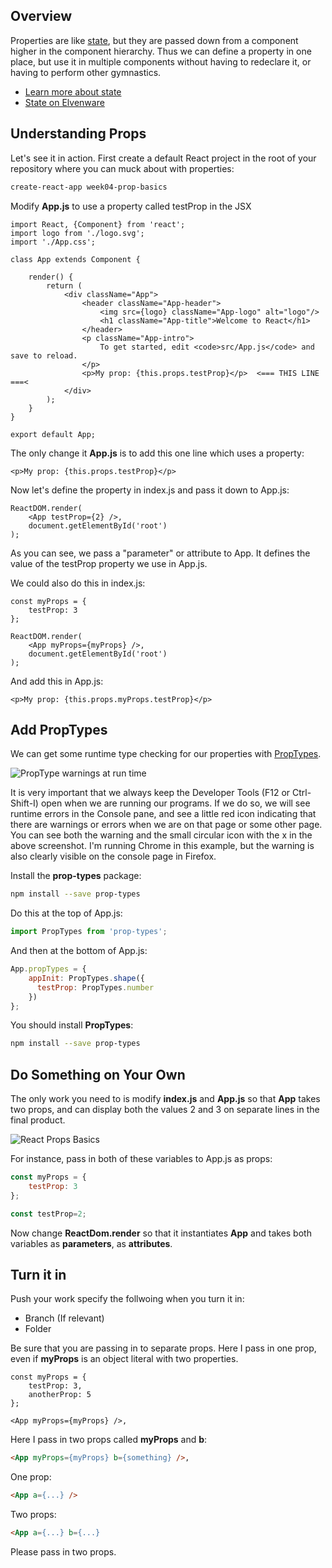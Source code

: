 ## Overview

Properties are like [state][state], but they are passed down from a component higher in the component hierarchy. Thus we can define a property in one place, but use it in multiple components without having to redeclare it, or having to perform other gymnastics.

- [Learn more about state][sr]
- [State on Elvenware][state]

## Understanding Props

Let's see it in action. First create a default React project in the root of your repository where you can muck about with properties:

```bash
create-react-app week04-prop-basics
```

Modify **App.js** to use a property called testProp in the JSX

```javscript
import React, {Component} from 'react';
import logo from './logo.svg';
import './App.css';

class App extends Component {

    render() {
        return (
            <div className="App">
                <header className="App-header">
                    <img src={logo} className="App-logo" alt="logo"/>
                    <h1 className="App-title">Welcome to React</h1>
                </header>
                <p className="App-intro">
                    To get started, edit <code>src/App.js</code> and save to reload.
                </p>
                <p>My prop: {this.props.testProp}</p>  <=== THIS LINE ===<
            </div>
        );
    }
}

export default App;
```

The only change it **App.js** is to add this one line which uses a property:

```javscript
<p>My prop: {this.props.testProp}</p>
```

Now let's define the property in index.js and pass it down to App.js:

```javscript
ReactDOM.render(
    <App testProp={2} />,
    document.getElementById('root')
);
```

As you can see, we pass a "parameter" or attribute to App. It defines the value of the testProp property we use in App.js.

We could also do this in index.js:

```javscript
const myProps = {
    testProp: 3
};

ReactDOM.render(
    <App myProps={myProps} />,
    document.getElementById('root')
);
```

And add this in App.js:

```javscript
<p>My prop: {this.props.myProps.testProp}</p>
```

## Add PropTypes

We can get some runtime type checking for our properties with [PropTypes][ptrt].

![PropType warnings at run time][ptwrt]

It is very important that we always keep the Developer Tools (F12 or Ctrl-Shift-I) open when we are running our programs. If we do so, we will see runtime errors in the Console pane, and see a little red icon indicating that there are warnings or errors when we are on that page or some other page. You can see both the warning and the small circular icon with the x in the above screenshot. I'm running Chrome in this example, but the warning is also clearly visible on the console page in Firefox.

Install the **prop-types** package:

```bash
npm install --save prop-types
```
Do this at the top of App.js:

```javascript
import PropTypes from 'prop-types';
```

And then at the bottom of App.js:

```javascript
App.propTypes = {
    appInit: PropTypes.shape({
      testProp: PropTypes.number
    })
};
```

You should install **PropTypes**:

```bash
npm install --save prop-types
```

## Do Something on Your Own

The only work you need to is modify **index.js** and **App.js** so that **App** takes two props, and can display both the values 2 and 3 on separate lines in the final product.

![React Props Basics][rpb]

[rpb]: https://s3.amazonaws.com/bucket01.elvenware.com/images/react-props-basics.png

For instance, pass in both of these variables to App.js as props:

```javascript
const myProps = {
    testProp: 3
};

const testProp=2;
```

Now change **ReactDom.render** so that it instantiates **App** and takes both variables as **parameters**, as **attributes**.

## Turn it in

Push your work specify the follwoing when you turn it in:

- Branch (If relevant)
- Folder

Be sure that you are passing in to separate props. Here I pass in one prop, even if **myProps** is an object literal with two properties.

```javscript
const myProps = {
    testProp: 3,
    anotherProp: 5
};

<App myProps={myProps} />,
```

Here I pass in two props called **myProps** and **b**:

```html
<App myProps={myProps} b={something} />,
```

One prop:

```html
<App a={...} />
```

Two props:

```html
<App a={...} b={...}
```

Please pass in two props.

[ptrt]: https://github.com/facebook/prop-types

[ptwrt]: https://s3.amazonaws.com/bucket01.elvenware.com/images/prop-types-runtime.png

[state]: http://www.elvenware.com/charlie/development/web/JavaScript/JavaScriptReact.html#state

[sr]: https://daveceddia.com/visual-guide-to-state-in-react/
